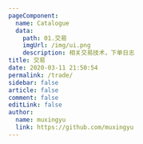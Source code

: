 ```yaml
---
pageComponent:
  name: Catalogue
  data:
    path: 01.交易
    imgUrl: /img/ui.png
    description: 相关交易技术，下单日志
title: 交易
date: 2020-03-11 21:50:54
permalink: /trade/
sidebar: false
article: false
comment: false
editLink: false
author:
  name: muxingyu
  link: https://github.com/muxingyu
---
```

